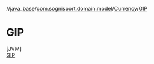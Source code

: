 //[java_base](../../../../index.md)/[com.sognisport.domain.model](../../index.md)/[Currency](../index.md)/[GIP](index.md)

# GIP

[JVM]\
[GIP](index.md)
